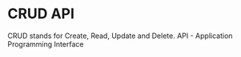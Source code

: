 # CRUD API
CRUD stands for Create, Read, Update and Delete.
API - Application Programming Interface
